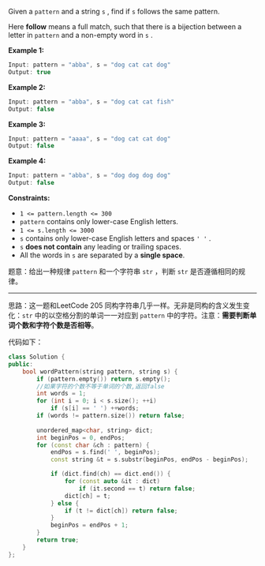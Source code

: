 Given a `pattern` and a string `s` , find if `s` follows the same pattern.

Here **follow** means a full match, such that there is a bijection between a letter in `pattern` and a non-empty word in `s` .

 

**Example 1:**
```cpp
Input: pattern = "abba", s = "dog cat cat dog"
Output: true
```

**Example 2:**
```cpp
Input: pattern = "abba", s = "dog cat cat fish"
Output: false
```

**Example 3:**
```cpp
Input: pattern = "aaaa", s = "dog cat cat dog"
Output: false
```

**Example 4:**
```cpp
Input: pattern = "abba", s = "dog dog dog dog"
Output: false
```
**Constraints:**
- `1 <= pattern.length <= 300`
- `pattern` contains only lower-case English letters.
- `1 <= s.length <= 3000`
- `s` contains only lower-case English letters and spaces `' '` .
 - `s` **does not contain** any leading or trailing spaces.
-  All the words in `s` are separated by a **single space**.

 

题意：给出一种规律 `pattern` 和一个字符串 `str` ，判断 `str` 是否遵循相同的规律。

---
思路：这一题和LeetCode 205 同构字符串几乎一样。无非是同构的含义发生变化：`str` 中的以空格分割的单词一一对应到 `pattern` 中的字符。注意：**需要判断单词个数和字符个数是否相等**。

代码如下：
```cpp
class Solution { 
public:
    bool wordPattern(string pattern, string s) {
        if (pattern.empty()) return s.empty();
        //如果字符的个数不等于单词的个数,返回false
        int words = 1;
        for (int i = 0; i < s.size(); ++i) 
            if (s[i] == ' ') ++words;
        if (words != pattern.size()) return false;
        
        unordered_map<char, string> dict;
        int beginPos = 0, endPos;
        for (const char &ch : pattern) {
            endPos = s.find(' ', beginPos);
            const string &t = s.substr(beginPos, endPos - beginPos);

            if (dict.find(ch) == dict.end()) {
                for (const auto &it : dict) 
                    if (it.second == t) return false;
                dict[ch] = t;
            } else {  
                if (t != dict[ch]) return false;
            }
            beginPos = endPos + 1;
        }
        return true;
    }
};
```


